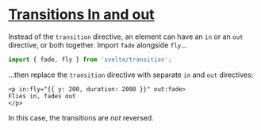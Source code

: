 # [Transitions  In and out](https://svelte.dev/tutorial/in-and-out)

Instead of the `transition` directive, an element can have an `in` or an `out` directive, or both together. Import `fade` alongside `fly`...

```js
import { fade, fly } from 'svelte/transition';
```

...then replace the `transition` directive with separate `in` and `out` directives:

```svelte
<p in:fly="{{ y: 200, duration: 2000 }}" out:fade>
Flies in, fades out
</p>
```

In this case, the transitions are _not_ reversed.
